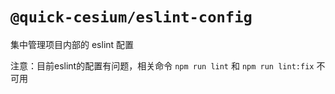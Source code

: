# `@quick-cesium/eslint-config`

集中管理项目内部的 eslint 配置

注意：目前eslint的配置有问题，相关命令 `npm run lint` 和 `npm run lint:fix` 不可用
